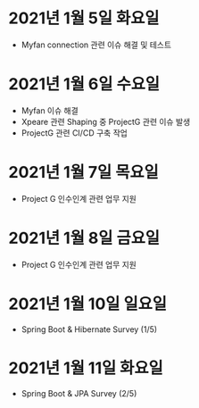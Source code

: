 
# 2021년 1월 5일 화요일 

- Myfan connection 관련 이슈 해결 및 테스트

# 2021년 1월 6일 수요일 

- Myfan 이슈 해결
- Xpeare 관련 Shaping 중 ProjectG 관련 이슈 발생 
- ProjectG 관련 CI/CD 구축 작업 

# 2021년 1월 7일 목요일

- Project G 인수인계 관련 업무 지원 

# 2021년 1월 8일 금요일 

- Project G 인수인계 관련 업무 지원

# 2021년 1월 10일 일요일

- Spring Boot & Hibernate Survey (1/5)

# 2021년 1월 11일 화요일 

- Spring Boot & JPA Survey (2/5)
